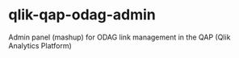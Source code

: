 # qlik-qap-odag-admin
Admin panel (mashup) for ODAG link management in the QAP (Qlik Analytics Platform)
